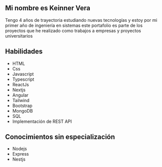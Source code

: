 ## Mi nombre es Keinner Vera
Tengo 4 años de trayectoria estudiando nuevas tecnologías y estoy por mi primer año de ingeniería en sistemas este portafolio es parte de los proyectos que he realizado como trabajos a empresas y proyectos universitarios

## Habilidades

* HTML
* Css
* Javascript
* Typescript
* ReactJs
* Nextjs
* Angular
* Tailwind 
* Bootstrap
* MongoDB
* SQL
* Implementación de REST API


## Conocimientos sin especialización 

* Nodejs
* Express
* Nestjs
